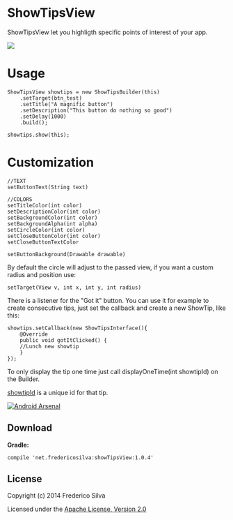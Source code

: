 ShowTipsView
============

ShowTipsView let you highligth specific points of interest of your app.

<a href="" target="_blank"><img src="https://github.com/fredericojssilva/ShowTipsView/blob/master/sample.png"/></a>

Usage
====
    ShowTipsView showtips = new ShowTipsBuilder(this)
		.setTarget(btn_test)
		.setTitle("A magnific button")
		.setDescription("This button do nothing so good")
		.setDelay(1000)
		.build();
		
	showtips.show(this);
	
Customization
=======
	//TEXT
	setButtonText(String text)
	
    //COLORS
    setTitleColor(int color)
    setDescriptionColor(int color)
    setBackgroundColor(int color)
	setBackgroundAlpha(int alpha)
    setCircleColor(int color)
	setCloseButtonColor(int color)
	setCloseButtonTextColor
	
	setButtonBackground(Drawable drawable)

By default the circle will adjust to the passed view, if you want a custom radius and position use: 

    setTarget(View v, int x, int y, int radius)
    
There is a listener for the "Got it" button. You can use it for example to create consecutive tips, just set the callback and create a new ShowTip, like this:

    showtips.setCallback(new ShowTipsInterface(){
	    @Override
	    public void gotItClicked() {
	    //Lunch new showtip
	    }
    });
    
To only display the tip one time just call displayOneTime(int showtipId) on the Builder. 

<u>showtipId</u> is a unique id for that tip.

[![Android Arsenal](https://img.shields.io/badge/Android%20Arsenal-ShowTipsView-brightgreen.svg?style=flat)](https://android-arsenal.com/details/1/1132)

## Download
**Gradle:**
```
compile 'net.fredericosilva:showTipsView:1.0.4'
```
## License
Copyright (c) 2014 Frederico Silva

Licensed under the [Apache License, Version 2.0](http://www.apache.org/licenses/LICENSE-2.0.html)

	


